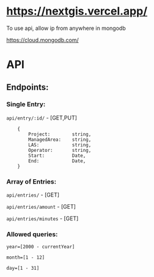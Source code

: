# https://nextgis.vercel.app/

To use api, allow ip from anywhere in mongodb

https://cloud.mongodb.com/

# API

## Endpoints:

### Single Entry:

`api/entry/:id/` - [GET,PUT]

```
    {
        Project:        string,
        ManagedArea:    string,
        LAS:            string,
        Operator:       string,
        Start:          Date,
        End:            Date,
    }
```

### Array of Entries:

`api/entries/` - [GET]

`api/entries/amount` - [GET]

`api/entries/minutes` - [GET]

### Allowed queries:

`year=[2000 - currentYear]`

`month=[1 - 12]`

`day=[1 - 31]`

